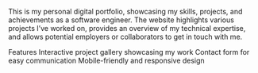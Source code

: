 This is my personal digital portfolio, showcasing my skills, projects, and achievements as a software engineer. The website highlights various projects I’ve worked on, provides an overview of my technical expertise, and allows potential employers or collaborators to get in touch with me.

Features Interactive project gallery showcasing my work Contact form for easy communication Mobile-friendly and responsive design